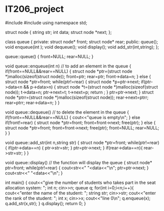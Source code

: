 # IT206_project
#include <iostream>
#include <string>
using namespace std;

struct node
{
    string str;
    int data;
    struct node *next;
};

class queue
{
private:
    struct node* front;
    struct node* rear;
public:
    queue();
    void enqueue(int );
    void dequeue();
    void display();
    void add_str(int,string);
};

  queue::queue()
{
    front=NULL;
    rear=NULL;
}

void queue::enqueue(int n)         // to add an element in the queue
{
    if(front==NULL&&rear==NULL)
    {
        struct node *ptr=(struct node *)malloc(sizeof(struct node));
        front=ptr;
        rear=ptr;
        front->data=n;
    }
    else
    {
        struct node *ptr=front;
        while(ptr!=rear)
        {
            struct node *p=ptr->next;
            if(ptr->data<n && p->data>n)
            {
                struct node *t=(struct node *)malloc(sizeof(struct node));
                t->data=n;
                ptr->next=t;
                t->next=p;
                return ;
            }
            ptr=ptr->next;
        }
        struct node *ptrr=(struct node *)malloc(sizeof(struct node));
        rear->next=ptrr;
        rear=ptrr;
        rear->data=n;
    }
}

void queue::dequeue()              // to delete the element in the queue
{
    if(front==NULL&&rear==NULL)
    {
        cout<<"queue is empty\n";
    }
    else if(front!=rear)
    {
        struct node *ptr=front;
        front=front->next;
        free(ptr);
    }
    else
    {
        struct node *ptr=front;
        front=front->next;
        free(ptr);
        front=NULL;
        rear=NULL;
    }
}

void queue::add_str(int n,string str)
{
    struct node *ptr=front;
    while(ptr!=rear)
    {
        if(ptr->data==n)
        {
            ptr->str=str;
        }
        ptr=ptr->next;
    }
    if(rear->data==n){
        rear->str=str;
    }
}

void queue::display()          // the function will display the queue
{
    struct node* ptr=front;
    while(ptr!=rear)
    {
        cout<<ptr->str<<" "<<ptr->data<<"\n";
        ptr=ptr->next;
    }
    cout<<ptr->str<<" "<<ptr->data<<"\n";
}

  int main()
{
    cout<<"give the number of students who takes part in the seat allocation system: ";
    int n;
    cin>>n;
    queue q;
    for(int i=0;i<n;i++){
        cout<<"enter the name of the student: ";
        string str;
        cin>>str;
        cout<<"enter the rank of the student: ";
        int x;
        cin>>x;
        cout<<"line 0\n";
        q.enqueue(x);
        q.add_str(x,str);
    }
    q.display();
    return 0;
}
